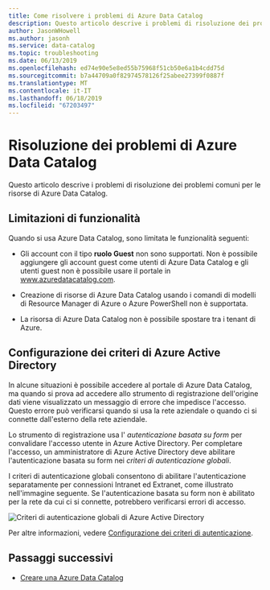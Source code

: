 ```yaml
---
title: Come risolvere i problemi di Azure Data Catalog
description: Questo articolo descrive i problemi di risoluzione dei problemi comuni per le risorse di Azure Data Catalog.
author: JasonWHowell
ms.author: jasonh
ms.service: data-catalog
ms.topic: troubleshooting
ms.date: 06/13/2019
ms.openlocfilehash: ed74e90e5e8ed55b75968f51cb50e6a1b4cdd75d
ms.sourcegitcommit: b7a44709a0f82974578126f25abee27399f0887f
ms.translationtype: MT
ms.contentlocale: it-IT
ms.lasthandoff: 06/18/2019
ms.locfileid: "67203497"
---
```

# <a name="troubleshooting-azure-data-catalog"></a>Risoluzione dei problemi di Azure Data Catalog

Questo articolo descrive i problemi di risoluzione dei problemi comuni per le risorse di Azure Data Catalog. 

## <a name="functionality-limitations"></a>Limitazioni di funzionalità

Quando si usa Azure Data Catalog, sono limitata le funzionalità seguenti:

- Gli account con il tipo **ruolo Guest** non sono supportati. Non è possibile aggiungere gli account guest come utenti di Azure Data Catalog e gli utenti guest non è possibile usare il portale in www.azuredatacatalog.com.

- Creazione di risorse di Azure Data Catalog usando i comandi di modelli di Resource Manager di Azure o Azure PowerShell non è supportata.

- La risorsa di Azure Data Catalog non è possibile spostare tra i tenant di Azure.

## <a name="azure-active-directory-policy-configuration"></a>Configurazione dei criteri di Azure Active Directory

In alcune situazioni è possibile accedere al portale di Azure Data Catalog, ma quando si prova ad accedere allo strumento di registrazione dell'origine dati viene visualizzato un messaggio di errore che impedisce l'accesso. Questo errore può verificarsi quando si usa la rete aziendale o quando ci si connette dall'esterno della rete aziendale.

Lo strumento di registrazione usa l' *autenticazione basata su form* per convalidare l'accesso utente in Azure Active Directory. Per completare l'accesso, un amministratore di Azure Active Directory deve abilitare l'autenticazione basata su form nei *criteri di autenticazione globali*.

I criteri di autenticazione globali consentono di abilitare l'autenticazione separatamente per connessioni Intranet ed Extranet, come illustrato nell'immagine seguente. Se l'autenticazione basata su form non è abilitato per la rete da cui ci si connette, potrebbero verificarsi errori di accesso.

 ![Criteri di autenticazione globali di Azure Active Directory](./media/troubleshoot-policy-configuration/global-auth-policy.png)

Per altre informazioni, vedere [Configurazione dei criteri di autenticazione](/previous-versions/windows/it-pro/windows-server-2012-R2-and-2012/dn486781(v=ws.11)).

## <a name="next-steps"></a>Passaggi successivi

* [Creare una Azure Data Catalog](data-catalog-get-started.md)
